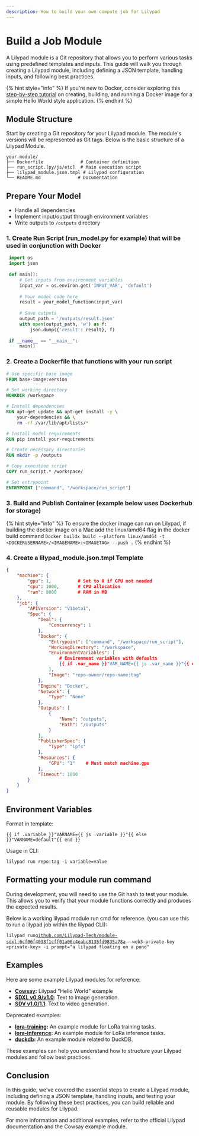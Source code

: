 ```yaml
---
description: How to build your own compute job for Lilypad
---
```


# Build a Job Module

A Lilypad module is a Git repository that allows you to perform various tasks using predefined templates and inputs. This guide will walk you through creating a Lilypad module, including defining a JSON template, handling inputs, and following best practices.

{% hint style="info" %}
If you're new to Docker, consider exploring this [step-by-step tutorial](https://docs.docker.com/get-started/) on creating, building, and running a Docker image for a simple Hello World style application.
{% endhint %}

## Module Structure

Start by creating a Git repository for your Lilypad module. The module's versions will be represented as Git tags. Below is the basic structure of a Lilypad Module.

```
your-module/
├── Dockerfile              # Container definition
├── run_script.[py/js/etc]  # Main execution script
├── lilypad_module.json.tmpl # Lilypad configuration
└── README.md              # Documentation
```

## Prepare Your Model

* Handle all dependencies
* Implement input/output through environment variables
* Write outputs to `/outputs` directory

### **1. Create Run Script (run\_model.py for example) that will be used in conjunction with Docker**

```python
 import os
 import json
 
 def main():
     # Get inputs from environment variables
     input_var = os.environ.get('INPUT_VAR', 'default')
     
     # Your model code here
     result = your_model_function(input_var)
     
     # Save outputs
     output_path = '/outputs/result.json'
     with open(output_path, 'w') as f:
         json.dump({'result': result}, f)
 
 if __name__ == "__main__":
     main()
```

### 2. Create a Dockerfile that functions with your run script

```dockerfile
# Use specific base image
FROM base-image:version

# Set working directory
WORKDIR /workspace

# Install dependencies
RUN apt-get update && apt-get install -y \
    your-dependencies && \
    rm -rf /var/lib/apt/lists/*

# Install model requirements
RUN pip install your-requirements

# Create necessary directories
RUN mkdir -p /outputs

# Copy execution script
COPY run_script.* /workspace/

# Set entrypoint
ENTRYPOINT ["command", "/workspace/run_script"]
```

### 3. Build and Publish Container (example below uses Dockerhub for storage)

{% hint style="info" %}
To ensure the docker image can run on Lilypad, if building the docker image on a Mac add the linux/amd64 flag in the docker build command `Docker buildx build --platform linux/amd64 -t <DOCKERUSERNAME>/<IMAGENAME>:<IMAGETAG> --push .`
{% endhint %}

### 4. Create a lilypad\_module.json.tmpl Template

```json
{
    "machine": {
        "gpu": 1,          # Set to 0 if GPU not needed
        "cpu": 1000,       # CPU allocation
        "ram": 8000        # RAM in MB
    },
    "job": {
        "APIVersion": "V1beta1",
        "Spec": {
            "Deal": {
                "Concurrency": 1
            },
            "Docker": {
                "Entrypoint": ["command", "/workspace/run_script"],
                "WorkingDirectory": "/workspace",
                "EnvironmentVariables": [
                    # Environment variables with defaults
                    {{ if .var_name }}"VAR_NAME={{ js .var_name }}"{{ else }}"VAR_NAME=default_value"{{ end }}
                ],
                "Image": "repo-owner/repo-name:tag"
            },
            "Engine": "Docker",
            "Network": {
                "Type": "None"
            },
            "Outputs": [
                {
                    "Name": "outputs",
                    "Path": "/outputs"
                }
            ],
            "PublisherSpec": {
                "Type": "ipfs"
            },
            "Resources": {
                "GPU": "1"    # Must match machine.gpu
            },
            "Timeout": 1800
        }
    }
}
```

## Environment Variables

Format in template:&#x20;

```
{{ if .variable }}"VARNAME={{ js .variable }}"{{ else }}"VARNAME=default"{{ end }}
```

Usage in CLI:

`lilypad run repo:tag -i variable=value`

## Formatting your module run command

During development, you will need to use the Git hash to test your module. This allows you to verify that your module functions correctly and produces the expected results.

Below is a working lilypad module run cmd for reference. (you can use this to run a lilypad job within the lilypad CLI):

`lilypad run`[`github.com/Lilypad-Tech/module-sdxl:6cf06f4038f1cff01a06c4eabc8135fd9835a78a`](http://github.com/Lilypad-Tech/module-sdxl:6cf06f4038f1cff01a06c4eabc8135fd9835a78a) `--web3-private-key <private-key> -i prompt="a lilypad floating on a pond"`

## Examples

Here are some example Lilypad modules for reference:

* [**Cowsay**](https://github.com/Lilypad-Tech/lilypad-module-cowsay)**:** Lilypad "Hello World" example
* [**SDXL v0.9/v1.0**](https://github.com/Lilypad-Tech/lilypad-module-sdxl-pipeline): Text to image generation.
* [**SDV v1.0/1.1**](https://github.com/Lilypad-Tech/lilypad-module-sdv-pipeline): Text to video generation.

Deprecated examples:

* [**lora-training**](https://github.com/Lilypad-Tech/lilypad-module-lora-training)**:** An example module for LoRa training tasks.
* [**lora-inference**](https://github.com/Lilypad-Tech/lilypad-module-lora-inference)**:** An example module for LoRa inference tasks.
* [**duckdb**](https://github.com/Lilypad-Tech/lilypad-module-duckdb)**:** An example module related to DuckDB.

These examples can help you understand how to structure your Lilypad modules and follow best practices.

## Conclusion

In this guide, we've covered the essential steps to create a Lilypad module, including defining a JSON template, handling inputs, and testing your module. By following these best practices, you can build reliable and reusable modules for Lilypad.&#x20;

For more information and additional examples, refer to the official Lilypad documentation and the Cowsay example module.

